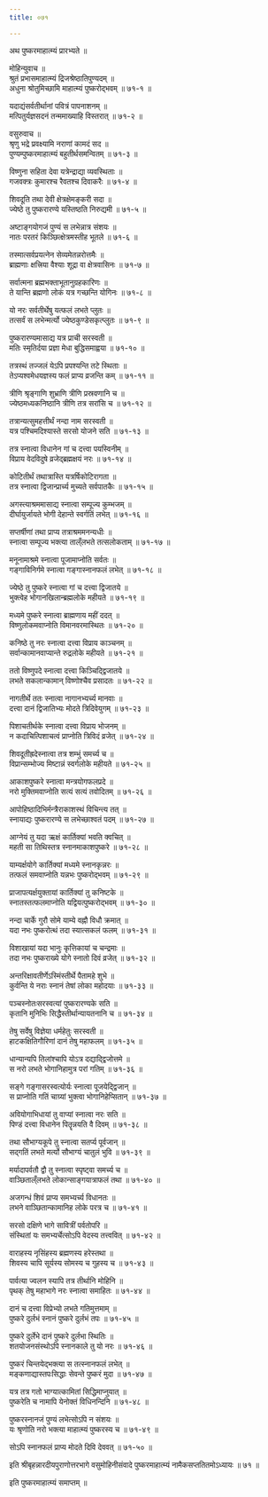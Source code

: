 ```yaml
---
title: ०७१

---
```

अथ पुष्करमाहात्म्यं प्रारभ्यते ॥  
  
मोहिन्युवाच ॥  
श्रुतं प्रभासमाहात्म्यं द्रिजश्रेष्ठातिपुण्यदम् ॥  
अधुना श्रोतुमिच्छामि माहात्म्यं पुष्करोद्भवम् ॥ ७१-१ ॥  
  
यदाद्यंसर्वतीर्थानां पवित्रं पापनाशनम् ॥  
मत्पितुर्यज्ञसदनं तन्ममाख्याहि विस्तरात् ॥ ७१-२ ॥  
  
वसुरुवाच ॥  
श्रृणु भद्रे प्रवक्ष्यामि नराणां कामदं सद ॥  
पुण्यम्पुष्करमाहात्म्यं बहुतीर्थसमन्वितम् ॥ ७१-३ ॥  
  
विष्णुना सहिता देवा यत्रेन्द्राद्या व्यवस्थिताः ॥  
गजवक्त्रः कुमारश्च रैवतश्च दिवाकरैः ॥ ७१-४ ॥  
  
शिवदूति तथा देवी क्षेत्रक्षेमङ्करी सदा ॥  
ज्येष्ठे तु पुष्करारण्ये यस्तिष्ठति निरुद्यमी ॥ ७१-५ ॥  
  
अष्टाङ्गयोगजं पुण्यं स लभेन्नात्र संशयः ॥  
नातः परतरं किञ्छित्क्षेत्रमस्तीह भूतले ॥ ७१-६ ॥  
  
तस्मात्सर्वप्रयत्नेन सेव्यमेतन्नरोत्तमैः ॥  
ब्राह्मणाः क्षत्त्रिया वैश्याः शूद्रा वा क्षेत्रवासिनः ॥ ७१-७ ॥  
  
सर्वात्मना ब्रह्मभक्ताभूतानुग्रहकारिणः ॥  
ते यान्ति ब्रह्मणो लोकं यत्र गच्छन्ति योगिनः ॥ ७१-८ ॥  
  
यो नरः सर्वतीर्थेषु यत्फलं लभते प्लुतः ॥  
तत्सर्वं स लभेन्मर्त्यो ज्येष्ठकुण्डेसकृत्प्लुतः ॥ ७१-९ ॥  
  
पुष्करारण्यमासाद्य यत्र प्राची सरस्वती ॥  
मतिः स्मृतिर्दया प्रज्ञा मेधा बुद्धिसमाह्वया ॥ ७१-१० ॥  
  
तत्रस्थं तज्जलं येऽपि प्रपश्यन्ति तटे स्थिताः ॥  
तेऽप्यश्वमेधयज्ञस्य फलं प्राप्य व्रजन्ति कम् ॥ ७१-११ ॥  
  
त्रीणि श्रृङ्गाणि शुभ्राणि त्रीणि प्रस्रवणानि च ॥  
ज्येष्ठमध्यकनिष्ठानि त्रीणि तत्र सरांसि च ॥ ७१-१२ ॥  
  
तत्रान्यत्सुमहत्तीर्थं नन्दा नाम सरस्वती ॥  
यत्र पश्चिमदिश्यास्ते सरसो योजने सति ॥ ७१-१३ ॥  
  
तत्र स्नात्वा विधानेन गां च दत्त्वा पयस्विनीम् ॥  
विप्राय वेदविदुषे व्रजेद्ब्रह्मक्षयं नरः ॥ ७१-१४ ॥  
  
कोटितीर्थं तथात्रास्ति यत्रर्षिकोटिरागता ॥  
तत्र स्नात्वा द्विजान्प्रार्च्य मुच्यते सर्वपातकैः ॥ ७१-१५ ॥  
  
अगस्त्याश्रममासाद्य स्नात्वा सम्पूज्य कुम्भजम् ॥  
दीर्घायुर्जायते भोगी देहान्ते स्वर्गतिं लभेत् ॥ ७१-१६ ॥  
  
सप्तर्षीणां तथा प्राप्य तत्राश्रममनन्यधीः ॥  
स्नात्वा सम्पूज्य भक्त्या ताल्ँलभते तत्सलोकताम् ॥ ७१-१७ ॥  
  
मनूनामाश्रमे स्नात्वा पूजामाप्नोति सर्वतः ॥  
गङ्गाविनिर्गमे स्नात्वा गङ्गास्नानफलं लभेत् ॥ ७१-१८ ॥  
  
ज्येष्ठे तु पुष्करे स्नात्वा गां च दत्त्वा द्विजातये ॥  
भुक्त्वेह भोगानखिलान्ब्रह्मलोके महीयते ॥ ७१-१९ ॥  
  
मध्यमे पुष्करे स्नात्वा ब्राह्मणाय महीं ददत् ॥  
विष्णुलोकमवाप्नोति विमानवरमास्थितः ॥ ७१-२० ॥  
  
कनिष्ठे तु नरः स्नात्वा दत्त्वा विप्राय काञ्चनम् ॥  
सर्वान्कामानवाप्यान्ते रुद्रलोके महीयते ॥ ७१-२१ ॥  
  
ततो विष्णुपदे स्नात्वा दत्त्वा किञ्चिद्द्विजातये ॥  
लभते सकलान्कामान् विष्णोश्चैव प्रसादतः ॥ ७१-२२ ॥  
  
नागतीर्थे ततः स्नात्वा नागानभ्यर्च्य मानवाः ॥  
दत्त्वा दानं द्विजातिभ्यः मोदते त्रिदिवेयुगम् ॥ ७१-२३ ॥  
  
पिशाचतीर्थके स्नात्वा दत्त्वा विप्राय भोजनम् ॥  
न कदाचित्पिशाचत्वं प्राप्नोति त्रिविदं व्रजेत् ॥ ७१-२४ ॥  
  
शिवदूतीह्रदेस्नात्वा तत्र शम्भुं समर्च्य च ॥  
विप्रान्सम्भोज्य मिष्टान्नं स्वर्गलोके महीयते ॥ ७१-२५ ॥  
  
आकाशपुष्करे स्नात्वा मन्त्रयोगफलप्रदे ॥  
नरो मुक्तिमवाप्नोति सत्यं सत्यं तवोदितम् ॥ ७१-२६ ॥  
  
आपोहिष्ठादिभिर्मन्त्रैराकाशस्थं विचिन्त्य तत् ॥  
स्नायाद्यः पुष्करारण्ये स लभेच्छाश्वतं पदम् ॥ ७१-२७ ॥  
  
आग्नेयं तु यदा ऋक्षं कार्तिक्यां भवति क्वचित् ॥  
महती सा तिथिस्तत्र स्नानमाकाशपुष्करे ॥ ७१-२८ ॥  
  
याम्यर्क्षयोगे कार्तिक्यां मध्यमे स्नानकृन्नरः ॥  
तत्फलं समवाप्नोति यन्नभः पुष्करोद्भवम् ॥ ७१-२९ ॥  
  
प्राजापत्यर्क्षयुक्तायां कार्तिक्यां तु कनिष्टके ॥  
स्नातस्तत्फलमाप्नोति यद्वियत्पुष्करोद्भवम् ॥ ७१-३० ॥  
  
नन्दा चार्के गुरौ सोमे याम्ये वह्नौ विधौ क्रमात् ॥  
यदा नभः पुष्करोत्थं तदा स्यात्सकलं फलम् ॥ ७१-३१ ॥  
  
विशाखायां यदा भानुः कृत्तिकायां च चन्द्रमाः ॥  
तदा नभः पुष्कराख्ये योगे स्नातो दिवं व्रजेत् ॥ ७१-३२ ॥  
  
अन्तरिक्षावतीर्णेऽस्मिंस्तीर्थे पैतामहे शुभे ॥  
कुर्वन्ति ये नराः स्नानं तेषां लोका महोदयाः ॥ ७१-३३ ॥  
  
पञ्चस्नोतःसरस्वत्यां पुष्करारण्यके सति ॥  
कृतानि मुनिभिः सिद्धैस्तीर्थान्यायतनानि च ॥ ७१-३४ ॥  
  
तेषु सर्वेषु विज्ञेया धर्महेतुः सरस्वती ॥  
हाटकक्षितिगौरिणां दानं तेषु महाफलम् ॥ ७१-३५ ॥  
  
धान्यान्यपि तिलांश्चापि योऽत्र दद्याद्द्विजोत्तमे ॥  
स नरो लभते भोगानिहामुत्र परां गतिम् ॥ ७१-३६ ॥  
  
सङ्गे गङ्गासरस्वत्योर्यः स्नात्वा पूजयेद्द्विजान् ॥  
स प्राप्नोति गतिं चाग्र्यां भुक्त्वा भोगानिहेप्सितान् ॥ ७१-३७ ॥  
  
अवियोगाभिधायां तु वाप्यां स्नात्वा नरः सति ॥  
पिण्डं दत्त्वा विधानेन पितॄन्नयति वै दिवम् ॥ ७१-३८ ॥  
  
तथा सौभाग्यकूपे तु स्नात्वा सतर्प्य पूर्वजान् ॥  
सद्गतिं लभते मर्त्यो सौभाग्यं चातुलं भुवि ॥ ७१-३९ ॥  
  
मर्यादापर्वतौ द्वौ तु स्नात्वा स्पृष्ट्वा समर्च्य च ॥  
वाञ्छिताल्ँलभते लोकान्साङ्गयात्राफलं तथा ॥ ७१-४० ॥  
  
अजगन्धं शिवं प्राप्य समभ्यर्च्य विधानतः ॥  
लभने वाञ्छितान्कामानिह लोके परत्र च ॥ ७१-४१ ॥  
  
सरसो दक्षिणे भागे सावित्रीं पर्वतोपरि ॥  
संस्थितां यः समभ्यर्चेत्सोऽपि वेदस्य तत्त्ववित् ॥ ७१-४२ ॥  
  
वाराहस्य नृसिंहस्य ब्रह्मणस्य हरेस्तथा ॥  
शिवस्य चापि सूर्यस्य सोमस्य च गुहस्य च ॥ ७१-४३ ॥  
  
पार्वत्या ज्वलन स्यापि तत्र तीर्थानि मोहिनि ॥  
पृथक् तेषु महाभागे नरः स्नात्वा समाहितः ॥ ७१-४४ ॥  
  
दानं च दत्त्वा विप्रेभ्यो लभते गतिमुत्तमाम् ॥  
पुष्करे दुर्लभं स्नानं पुष्करे दुर्लभं तपः ॥ ७१-४५ ॥  
  
पुष्करे दुर्लेभे दानं पुष्करे दुर्लभा स्थितिः ॥  
शतयोजनसंस्थोऽपि स्नानकाले तु यो नरः ॥ ७१-४६ ॥  
  
पुष्करं चिन्तयेद्भक्त्या स तत्स्नानफलं लभेत् ॥  
मङ्कणाद्यास्तपःसिद्धाः सेवन्ते पुष्करं मुदा ॥ ७१-४७ ॥  
  
यत्र तत्र गतो भाग्यात्कामितां सिद्धिमाप्नुयात् ॥  
पुष्करेति च नामापि येनोक्तं विधिनन्दिनि ॥ ७१-४८ ॥  
  
पुष्करस्नानजं पुण्यं लभेत्सोऽपि न संशयः ॥  
यः श्रृणोति नरो भक्त्या माहात्म्यं पुष्करस्य च ॥ ७१-४९ ॥  
  
सोऽपि स्नानफलं प्राप्य मोदते दिवि देववत् ॥ ७१-५० ॥  
  
इति श्रीबृहन्नारदीयपुराणोत्तरभागे वसुमोहिनीसंवादे पुष्करमाहात्म्यं नामैकसप्ततितमोऽध्यायः ॥ ७१ ॥  
  
इति पुष्करमाहात्म्यं समाप्तम् ॥